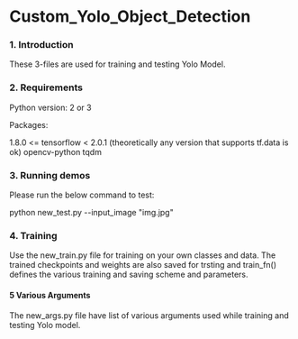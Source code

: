 # Custom_Yolo_Object_Detection
### 1. Introduction

These 3-files are used for training and testing Yolo Model.

### 2. Requirements

Python version: 2 or 3

Packages:

 1.8.0 <= tensorflow < 2.0.1 (theoretically any version that supports tf.data is ok)
opencv-python
tqdm

### 3. Running demos

Please run the below command to test:

python new_test.py --input_image "img.jpg" 


### 4. Training

Use the new_train.py file for training on your own classes and data. The trained checkpoints and weights are also saved for trsting and train_fn()   defines the various training and saving scheme and parameters. 

#### 5 Various Arguments 

The new_args.py file have list of various arguments used while training and testing Yolo model.
